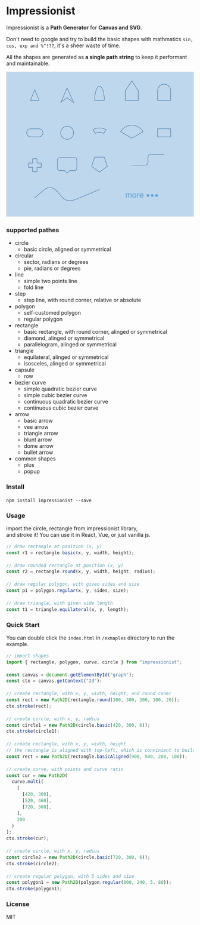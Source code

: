 # Impressionist

Impressionist is a **Path Generator** for **Canvas and SVG**.  

Don't need to google and try to build the basic shapes with mathmatics `sin, cos, exp and %^!??`, it's a sheer waste of time.

All the shapes are generated as **a single path string** to keep it performant and maintainable.  

![impressionist](docs/screenshot.png)

### supported pathes

- circle
  - basic circle, aligned or symmetrical
- circular
  - sector, radians or degrees
  - pie, radians or degrees
- line
  - simple two points line
  - fold line
- step
  - step line, with round corner, relative or absolute
- polygon
  - self-customed polygon
  - regular polygon
- rectangle
  - basic rectangle, with round corner, alinged or symmetrical
  - diamond, alinged or symmetrical
  - parallelogram, alinged or symmetrical
- triangle
  - equilateral, alinged or symmetrical
  - isosceles, alinged or symmetrical
- capsule
  - row
- bezier curve
  - simple quadratic bezier curve
  - simple cubic bezier curve
  - continuous quadratic bezier curve
  - continuous cubic bezier curve
- arrow
  - basic arrow
  - vee arrow
  - triangle arrow
  - blunt arrow
  - dome arrow
  - bullet arrow
- common shapes
  - plus
  - popup

### Install

`npm install impressionist --save`

### Usage

import the circle, rectangle from impressionist library,  
and stroke it!
You can use it in React, Vue, or just vanilla js.

```javascript
// draw rectangle at position (x, y)
const r1 = rectangle.basic(x, y, width, height);

// draw rounded rectangle at position (x, y)
const r2 = rectangle.round(x, y, width, height, radius);

// draw regular polygon, with given sides and size
const p1 = polygon.regular(x, y, sides, size);

// draw triangle, with given side length
const t1 = triangle.equilateral(x, y, length);
```

### Quick Start

You can double click the `index.html` in `/exmaples` directory to run the example.    

```javascript
// import shapes
import { rectangle, polygon, curve, circle } from "impressionist";

const canvas = document.getElementById("graph");
const ctx = canvas.getContext("2d");

// create rectangle, with x, y, width, height, and round coner
const rect = new Path2D(rectangle.round(300, 300, 200, 100, 20));
ctx.stroke(rect);

// create circle, with x, y, radius
const circle1 = new Path2D(circle.basic(420, 300, 6));
ctx.stroke(circle1);

// create rectangle, with x, y, width, height
// the rectangle is aligned with top-left, which is convinient to build UI.
const rect = new Path2D(rectangle.basicAligned(900, 500, 200, 100));

// create curve, with points and curve ratio
const cur = new Path2D(
  curve.multi(
    [
      [420, 300],
      [520, 460],
      [720, 300],
    ],
    200
  )
);
ctx.stroke(cur);

// create circle, with x, y, radius
const circle2 = new Path2D(circle.basic(720, 300, 6));
ctx.stroke(circle2);

// create regular polygon, with 5 sides and size
const polygon1 = new Path2D(polygon.regular(800, 240, 5, 80));
ctx.stroke(polygon1);
```

### License

MIT
